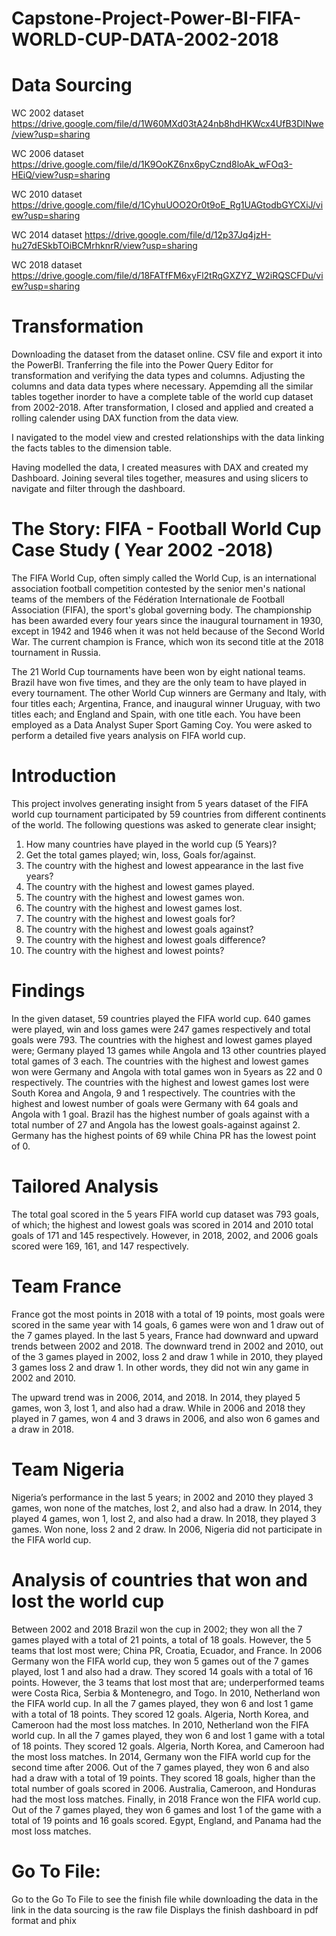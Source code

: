 # Capstone-Project-Power-BI-FIFA-WORLD-CUP-DATA-2002-2018
# Data Sourcing 
WC 2002 dataset https://drive.google.com/file/d/1W60MXd03tA24nb8hdHKWcx4UfB3DlNwe/view?usp=sharing

WC 2006 dataset https://drive.google.com/file/d/1K9OoKZ6nx6pyCznd8loAk_wFOq3-HEiQ/view?usp=sharing

WC 2010 dataset https://drive.google.com/file/d/1CyhuUOO2Or0t9oE_Rg1UAGtodbGYCXiJ/view?usp=sharing

WC 2014 dataset https://drive.google.com/file/d/12p37Jq4jzH-hu27dESkbTOiBCMrhknrR/view?usp=sharing

WC 2018 dataset https://drive.google.com/file/d/18FATfFM6xyFl2tRqGXZYZ_W2iRQSCFDu/view?usp=sharing

# Transformation
Downloading the dataset from the dataset online. CSV file and export it into the PowerBI.
Tranferring the file into the Power Query Editor for transformation and verifying the data types and columns. Adjusting the columns and data data types where necessary. Appemding all the similar tables together inorder to have a complete table of the world cup dataset from 2002-2018.
After transformation, I closed and applied and created a rolling calender using DAX function from the data view.

I navigated to the model view and crested relationships with the data linking the facts tables to the dimension table. 

Having modelled the data, I created measures with DAX and created my Dashboard. Joining several tiles together, measures and using slicers to navigate and filter through the dashboard.

# The Story: FIFA - Football World Cup Case Study ( Year 2002 -2018)
The FIFA World Cup, often simply called the World Cup, is an
international association football competition contested by the
senior men's national teams of the members of the Fédération
Internationale de Football Association (FIFA), the sport's global
governing body. The championship has been awarded every four
years since the inaugural tournament in 1930, except in 1942 and
1946 when it was not held because of the Second World War. The
current champion is France, which won its second title at the 2018
tournament in Russia.

The 21 World Cup tournaments have been won by eight national
teams. Brazil have won five times, and they are the only team to have
played in every tournament. The other World Cup winners are
Germany and Italy, with four titles each; Argentina, France, and
inaugural winner Uruguay, with two titles each; and England and
Spain, with one title each.
You have been employed as a Data Analyst Super Sport
Gaming Coy. You were asked to perform a detailed five
years analysis on FIFA world cup.



# Introduction
This project involves generating insight from 5 years dataset of the FIFA world cup tournament
participated by 59 countries from different continents of the world.
The following questions was asked to generate clear insight;
1. How many countries have played in the world cup (5 Years)?
2. Get the total games played; win, loss, Goals for/against.
3. The country with the highest and lowest appearance in the last five years?
4. The country with the highest and lowest games played.
5. The country with the highest and lowest games won.
6. The country with the highest and lowest games lost.
7. The country with the highest and lowest goals for?
8. The country with the highest and lowest goals against?
9. The country with the highest and lowest goals difference?
10. The country with the highest and lowest points?
# Findings
In the given dataset, 59 countries played the FIFA world cup. 640 games were played, win and loss
games were 247 games respectively and total goals were 793.
The countries with the highest and lowest games played were; Germany played 13 games while
Angola and 13 other countries played total games of 3 each.
The countries with the highest and lowest games won were Germany and Angola with total games
won in 5years as 22 and 0 respectively.
The countries with the highest and lowest games lost were South Korea and Angola, 9 and 1
respectively.
The countries with the highest and lowest number of goals were Germany with 64 goals and Angola
with 1 goal.
Brazil has the highest number of goals against with a total number of 27 and Angola has the lowest
goals-against against 2.
Germany has the highest points of 69 while China PR has the lowest point of 0.
# Tailored Analysis
The total goal scored in the 5 years FIFA world cup dataset was 793 goals, of which; the highest and
lowest goals was scored in 2014 and 2010 total goals of 171 and 145 respectively.
However, in 2018, 2002, and 2006 goals scored were 169, 161, and 147 respectively.
# Team France 
France got the most points in 2018 with a total of 19 points, most goals were scored in the same year
with 14 goals, 6 games were won and 1 draw out of the 7 games played.
In the last 5 years, France had downward and upward trends between 2002 and 2018.
The downward trend in 2002 and 2010, out of the 3 games played in 2002, loss 2 and draw 1 while in
2010, they played 3 games loss 2 and draw 1. In other words, they did not win any game in 2002 and
2010.

The upward trend was in 2006, 2014, and 2018. In 2014, they played 5 games, won 3, lost 1, and also
had a draw. While in 2006 and 2018 they played in 7 games, won 4 and 3 draws in 2006, and also
won 6 games and a draw in 2018.
# Team Nigeria
Nigeria’s performance in the last 5 years; in 2002 and 2010 they played 3 games, won none of the
matches, lost 2, and also had a draw.
In 2014, they played 4 games, won 1, lost 2, and also had a draw.
In 2018, they played 3 games. Won none, loss 2 and 2 draw.
In 2006, Nigeria did not participate in the FIFA world cup.
# Analysis of countries that won and lost the world cup
Between 2002 and 2018
Brazil won the cup in 2002; they won all the 7 games played with a total of 21 points, a total of 18
goals. However, the 5 teams that lost most were; China PR, Croatia, Ecuador, and France.
In 2006 Germany won the FIFA world cup, they won 5 games out of the 7 games played, lost 1 and
also had a draw. They scored 14 goals with a total of 16 points. However, the 3 teams that lost most
that are; underperformed teams were Costa Rica, Serbia & Montenegro, and Togo.
In 2010, Netherland won the FIFA world cup. In all the 7 games played, they won 6 and lost 1 game
with a total of 18 points. They scored 12 goals. Algeria, North Korea, and Cameroon had the most
loss matches.
In 2010, Netherland won the FIFA world cup. In all the 7 games played, they won 6 and lost 1 game
with a total of 18 points. They scored 12 goals. Algeria, North Korea, and Cameroon had the most
loss matches.
In 2014, Germany won the FIFA world cup for the second time after 2006. Out of the 7 games
played, they won 6 and also had a draw with a total of 19 points. They scored 18 goals, higher than
the total number of goals scored in 2006. Australia, Cameroon, and Honduras had the most loss
matches.
Finally, in 2018 France won the FIFA world cup. Out of the 7 games played, they won 6 games and
lost 1 of the game with a total of 19 points and 16 goals scored. Egypt, England, and Panama had the
most loss matches.

# Go To File:
Go to the Go To File to see the finish file while downloading the data in the link in the data sourcing is the raw file
Displays the finish dashboard in pdf format and phix



